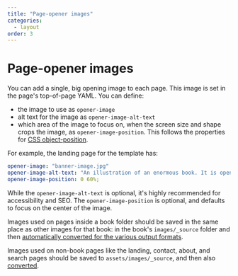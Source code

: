 ```yaml
---
title: "Page-opener images"
categories:
  - layout
order: 3
---
```


# Page-opener images

You can add a single, big opening image to each page. This image is set in the page's top-of-page YAML. You can define:

- the image to use as `opener-image`
- alt text for the image as `opener-image-alt-text`
- which area of the image to focus on, when the screen size and shape crops the image, as `opener-image-position`. This follows the properties for [CSS object-position](https://developer.mozilla.org/en-US/docs/Web/CSS/object-position).

For example, the landing page for the template has:

```YAML
opener-image: "banner-image.jpg"
opener-image-alt-text: "An illustration of an enormous book. It is open, and its pages are each filled with an image of a starry sky. Beside the book, a man stands and looks at the pages. The book is bigger than he is."
opener-image-position: 0 60%;
```

While the `opener-image-alt-text` is optional, it's highly recommended for accessibility and SEO. The `opener-image-position` is optional, and defaults to focus on the center of the image.

Images used on pages inside a book folder should be saved in the same place as other images for that book: in the book's `images/_source` folder and then [automatically converted for the various output formats](image-conversions.html).

Images used on non-book pages like the landing, contact, about, and search pages should be saved to `assets/images/_source`, and then also [converted](image-conversions.html).
